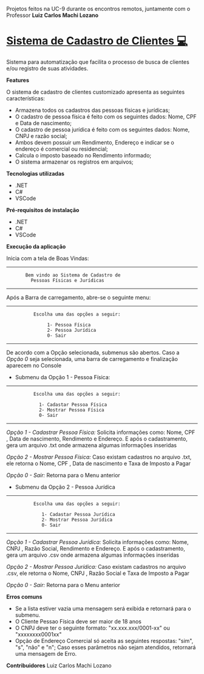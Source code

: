 Projetos feitos na UC-9 durante os encontros remotos, juntamente com o Professor **Luiz Carlos Machi Lozano**

# [Sistema de Cadastro de Clientes :computer: ](uc9_prj/Program.cs)

Sistema para automatização que facilita o processo de busca de clientes e/ou registro de suas atividades. 

**Features**

O sistema de cadastro de clientes customizado apresenta as seguintes características:
 
-   Armazena todos os cadastros das pessoas físicas e jurídicas;
-   O cadastro de pessoa física é feito com os seguintes dados: Nome, CPF e Data de nascimento;
-   O cadastro de pessoa jurídica é feito com os seguintes dados: Nome, CNPJ e razão social;
-   Ambos devem possuir um Rendimento,  Endereço e indicar se o endereço é comercial ou residencial;
-   Calcula o imposto baseado no Rendimento informado;
-   O sistema armazenar os registros em arquivos;

**Tecnologias utilizadas**
- .NET
- C#
- VSCode

**Pré-requisitos de instalação**
- .NET
- C#
- VSCode

**Execução da aplicação**

Inicia com a tela de Boas Vindas:

-------------------------------------------------------------
           Bem vindo ao Sistema de Cadastro de                    
             Pessoas Físicas e Jurídicas                 
-------------------------------------------------------------

Após a Barra de carregamento, abre-se o seguinte menu:

-------------------------------------------------------------
              Escolha uma das opções a seguir:             

                   1- Pessoa Física                        
                   2- Pessoa Jurídica                      
                   0- Sair                                 
-------------------------------------------------------------
De acordo com a Opção selecionada, submenus são abertos.
Caso a *Opção 0* seja selecionada, uma barra de carregamento e finalização aparecem no Console



- Submenu da Opção 1 - Pessoa Física:
-------------------------------------------------------------
              Escolha uma das opções a seguir:            
                                                              
                1- Cadastar Pessoa Física                  
                2- Mostrar Pessoa Física                   
                0- Sair                                     
-------------------------------------------------------------

*Opção 1 - Cadastrar Pessoa Física:* Solicita informações como: Nome, CPF , Data de nascimento, Rendimento e Endereço.
E após o cadastramento, gera um arquivo .txt onde armazena algumas informações inseridas

*Opção 2 - Mostrar Pessoa Física:* Caso existam cadastros no arquivo .txt, ele retorna o  Nome, CPF , Data de nascimento e Taxa de Imposto a Pagar

*Opção 0 - Sair:* Retorna para o Menu anterior


- Submenu da Opção 2 - Pessoa Jurídica
-------------------------------------------------------------
              Escolha uma das opções a seguir:             
                                                               
                 1- Cadastar Pessoa Jurídica
                 2- Mostrar Pessoa Jurídica                  
                 0- Sair                                     
-------------------------------------------------------------
*Opção 1 - Cadastrar Pessoa Jurídica:* Solicita informações como: Nome, CNPJ , Razão Social, Rendimento e Endereço.
E após o cadastramento, gera um arquivo .csv onde armazena algumas informações inseridas

*Opção 2 - Mostrar Pessoa Jurídica:* Caso existam cadastros no arquivo .csv, ele retorna o  Nome, CNPJ , Razão Social e Taxa de Imposto a Pagar

*Opção 0 - Sair:* Retorna para o Menu anterior


**Erros comuns**
- Se a lista estiver vazia uma mensagem será exibida e retornará para o submenu.
- O Cliente Pessao Física deve ser maior de 18 anos
- O CNPJ deve ter o seguinte formato: "xx.xxx.xxx/0001-xx" ou "xxxxxxxx0001xx"
- Opção de Endereço Comercial só aceita as seguintes respostas:  "sim", "s", "não" e "n";
Caso esses parâmetros não sejam atendidos, retornará uma mensagem de Erro.


**Contribuidores**
Luiz Carlos Machi Lozano
